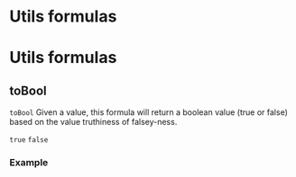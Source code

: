 # Utils formulas ​


# Utils formulas ​


## toBool ​

`toBool`
Given a value, this formula will return a boolean value (true or false) based on the value truthiness of falsey-ness.

`true`
`false`

### Example ​




